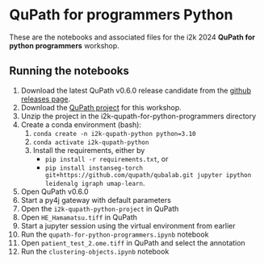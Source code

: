 # QuPath for programmers Python

These are the notebooks and associated files for the i2k 2024
**QuPath for python programmers** workshop.

## Running the notebooks

1. Download the latest QuPath v0.6.0 release candidate from the [github releases page](https://github.com/qupath/qupath/releases).
2. Download the [QuPath project](https://github.com/qupath/i2k-qupath-for-python-programmers/releases/download/v0.1.0/i2k-qupath-python-project.zip)
   for this workshop.
3. Unzip the project in the i2k-qupath-for-python-programmers directory
4. Create a conda environment (bash):
   1. `conda create -n i2k-qupath-python python=3.10`
   2. `conda activate i2k-qupath-python`
   3. Install the requirements, either by
      - `pip install -r requirements.txt`, or
      - `pip install instanseg-torch git+https://github.com/qupath/qubalab.git jupyter ipython leidenalg igraph umap-learn`.
5. Open QuPath v0.6.0
6. Start a py4j gateway with default parameters
7. Open the `i2k-qupath-python-project` in QuPath
8. Open `HE_Hamamatsu.tiff` in QuPath
9. Start a jupyter session using the virtual environment from earlier
10. Run the `qupath-for-python-programmers.ipynb` notebook
11. Open `patient_test_2.ome.tiff` in QuPath and select the annotation
12. Run the `clustering-objects.ipynb` notebook
